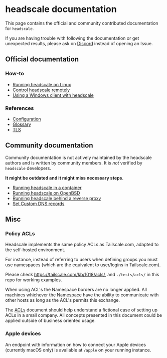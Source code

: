 # headscale documentation

This page contains the official and community contributed documentation for `headscale`.

If you are having trouble with following the documentation or get unexpected results,
please ask on [Discord](https://discord.gg/c84AZQhmpx) instead of opening an Issue.

## Official documentation

### How-to

- [Running headscale on Linux](running-headscale-linux.md)
- [Control headscale remotely](remote-cli.md)
- [Using a Windows client with headscale](windows-client.md)

### References

- [Configuration](../config-example.yaml)
- [Glossary](glossary.md)
- [TLS](tls.md)

## Community documentation

Community documentation is not actively maintained by the headscale authors and is
written by community members. It is _not_ verified by `headscale` developers.

**It might be outdated and it might miss necessary steps**.

- [Running headscale in a container](running-headscale-container.md)
- [Running headscale on OpenBSD](running-headscale-openbsd.md)
- [Running headscale behind a reverse proxy](reverse-proxy.md)
- [Set Custom DNS records](dns-records.md)

## Misc

### Policy ACLs

Headscale implements the same policy ACLs as Tailscale.com, adapted to the self-hosted environment.

For instance, instead of referring to users when defining groups you must
use namespaces (which are the equivalent to user/logins in Tailscale.com).

Please check https://tailscale.com/kb/1018/acls/, and `./tests/acls/` in this repo for working examples.

When using ACL's the Namespace borders are no longer applied. All machines
whichever the Namespace have the ability to communicate with other hosts as
long as the ACL's permits this exchange.

The [ACLs](acls.md) document should help understand a fictional case of setting
up ACLs in a small company. All concepts presented in this document could be
applied outside of business oriented usage.

### Apple devices

An endpoint with information on how to connect your Apple devices (currently macOS only) is available at `/apple` on your running instance.
